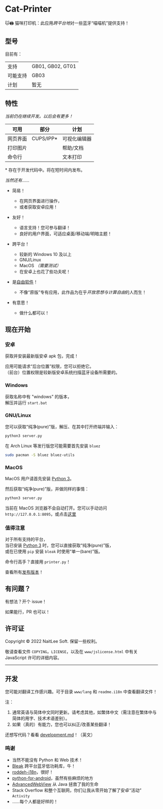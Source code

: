 
# Cat-Printer

🐱🖨 猫咪打印机：此应用*跨平台地*对一些蓝牙“喵喵机”提供支持！

## 型号

目前有：

|           |                   |
|-----------|-------------------|
| 支持      | GB01, GB02, GT01  |
| 可能支持  | GB03              |
| 计划      | 暂无              |

## 特性

*当前仍在继续开发。以后会有更多！*

| 可用      | 部分      | 计划          |
|-----------|-----------|---------------|
| 网页界面  | CUPS/IPP* | 可视化编辑器  |
| 打印图片  |           | 帮助/文档     |
| 命令行    |           | 文本打印      |

<!-- 若没有 *，可注释下一句 -->
\* 存在于开发代码中。将在短时间内发布。

*当然还有……*

- 简易！
  - 在网页界面进行操作，
  - 或者获取安卓应用！

- 友好！
  - 语言支持！您可参与翻译！
  - 良好的用户界面，可适应桌面/移动端/明暗主题！

- 跨平台！
  - 较新的 Windows 10 及以上
  - GNU/Linux
  - MacOS *（需要测试）*
  - 在安卓上也花了些功夫呢！

- 是[自由软件](https://www.gnu.org/philosophy/free-sw.html)！
  - 不像“原版”专有应用，此作品为在乎*开放思想与计算自由*的人而生！

- 有意思！
  - 做什么都可以！

## 现在开始

### 安卓

获取并安装最新版安卓 apk 包，完成！

应用可能请求“后台位置”权限，您可以拒绝它。  
（前台）位置权限是较新版安卓系统扫描蓝牙设备所需要的。

### Windows

获取名称中有 "windows" 的版本，  
解压并运行 `start.bat`

### GNU/Linux

您可以获取“纯净(pure)”版，解压、在其中打开终端并输入：  
```bash
python3 server.py
```

在 Arch Linux 等发行版您可能需要首先安装 `bluez`  
```bash
sudo pacman -S bluez bluez-utils
```

### MacOS

MacOS 用户请首先安装 [Python 3](https://www.python.org/)。

然后获取“纯净(pure)”版，并做同样的事情：  
```bash
python3 server.py
```

当前在 MacOS 浏览器不会自动打开。您可以手动访问 `http://127.0.0.1:8095`，或点击[这里](http://127.0.0.1:8095)


### 值得注意

对于所有支持的平台，  
当已安装 [Python 3](https://www.python.org/) 时，您可以直接获取“纯净(pure)”版，  
或在已使用 `pip` 安装 `bleak` 时使用“单一(bare)”版。

命令行高手？直接用 `printer.py`！

查看所有[发布版本](https://github.com/NaitLee/Cat-Printer/releases)！

## 有问题？

有想法？开个 issue！

如果能行，PR 也可以！

## 许可证

Copyright © 2022 NaitLee Soft. 保留一些权利。

敬请查看文件 `COPYING`，`LICENSE`，以及在 `www/jslicense.html` 中有关 JavaScript 许可的详细内容。

--------

## 开发

您可能对翻译工作感兴趣。可于目录 `www/lang` 和 `readme.i18n` 中查看翻译文件！

注：
1. 通常英语与简体中文同时更新。请考虑其他，如繁体中文（需注意在繁体中与简体的用字、技术术语差别）。  
2. 如果（真的）有能力，您也可以纠正/改善某些翻译！

还想写代码？看看 [development.md](development.md)！（英文）

### 鸣谢

- 当然不能没有 Python 和 Web 技术！
- [Bleak](https://bleak.readthedocs.io/en/latest/) 跨平台蓝牙低功耗库，牛！
- [roddeh-i18n](https://github.com/roddeh/i18njs)，很好！
- [python-for-android](https://python-for-android.readthedocs.io/en/latest/)，虽然有些麻烦的地方
- [AdvancedWebView](https://github.com/delight-im/Android-AdvancedWebView) 从 Java 拯救了我的生命
- Stack Overflow 和整个互联网，你们让我从零开始了解了安卓“活动” `Activity`
- ……每个人都是好样的！
